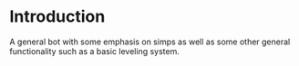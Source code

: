 <title>Simp Bot Public</title>
<h1>Introduction</h1>
A general bot with some emphasis on simps as well as some other general functionality such as a basic leveling system.
